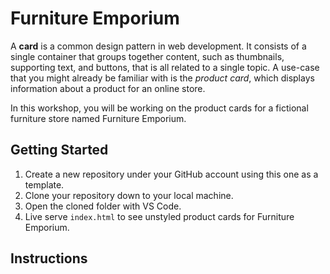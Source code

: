 # Furniture Emporium

A **card** is a common design pattern in web development. It consists of a single container that groups together content, such as thumbnails, supporting text, and buttons, that is all related to a single topic. A use-case that you might already be familiar with is the _product card_, which displays information about a product for an online store.

In this workshop, you will be working on the product cards for a fictional furniture store named Furniture Emporium.

## Getting Started

1. Create a new repository under your GitHub account using this one as a template.
2. Clone your repository down to your local machine.
3. Open the cloned folder with VS Code.
4. Live serve `index.html` to see unstyled product cards for Furniture Emporium.

## Instructions
